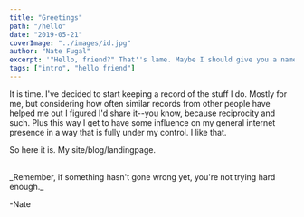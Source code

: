 ```yaml
---
title: "Greetings"
path: "/hello"
date: "2019-05-21"
coverImage: "../images/id.jpg"
author: "Nate Fugal"
excerpt: '"Hello, friend?" That''s lame. Maybe I should give you a name...'
tags: ["intro", "hello friend"]
---
```

It is time. I've decided to start keeping a record of the stuff I do. Mostly for me, but considering how often similar records from other people have helped me out I figured I'd share it--you know, because reciprocity and such. Plus this way I get to have some influence on my general internet presence in a way that is fully under my control. I like that.

So here it is. My site/blog/landingpage.


<br />
_Remember, if something hasn't gone wrong yet, you're not trying hard enough._

-Nate
